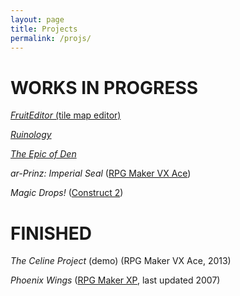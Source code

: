 ```yaml
---
layout: page
title: Projects
permalink: /projs/
---
```


# WORKS IN PROGRESS

[*FruitEditor* (tile map editor)](https://github.com/boaromayo/FruitEditor_v1_1)

[*Ruinology*](https://github.com/boaromayo/Ruinology)

[*The Epic of Den*](https://github.com/boaromayo/Den)

*ar-Prinz: Imperial Seal* ([RPG Maker VX Ace](https://en.wikipedia.org/wiki/RPG_Maker_VX_Ace))

*Magic Drops!* ([Construct 2](https://www.scirra.com/))

# FINISHED

*The Celine Project* (demo) (RPG Maker VX Ace, 2013)

*Phoenix Wings* ([RPG Maker XP](https://en.wikipedia.org/wiki/RPG_Maker_XP), last updated 2007)
